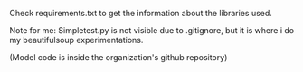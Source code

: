 Check requirements.txt to get the information about the libraries used.

Note for me: Simpletest.py is not visible due to .gitignore, but it is where i do my beautifulsoup experimentations.

(Model code is inside the organization's github repository)



